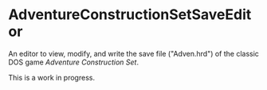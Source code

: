 AdventureConstructionSetSaveEditor
==================================

An editor to view, modify, and write the save file ("Adven.hrd") of the classic DOS game _Adventure Construction Set_.

This is a work in progress.
